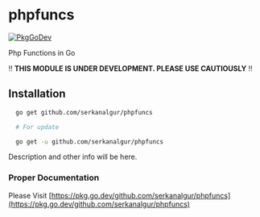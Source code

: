# phpfuncs

[![PkgGoDev](https://pkg.go.dev/badge/serkanalgur/phpfuncs)](https://pkg.go.dev/github.com/serkanalgur/phpfuncs)

Php Functions in Go

:bangbang: **THIS MODULE IS UNDER DEVELOPMENT. PLEASE USE CAUTIOUSLY** :bangbang:

## Installation

```bash
  go get github.com/serkanalgur/phpfuncs

  # For update

  go get -u github.com/serkanalgur/phpfuncs
```

Description and other info will be here.

### Proper Documentation

Please Visit [https://pkg.go.dev/github.com/serkanalgur/phpfuncs](https://pkg.go.dev/github.com/serkanalgur/phpfuncs)

<!-- ## Functions

- [InArray (PHP in_array)](#inarray-php-in_array)
- [Time (PHP time)](#time-php-time)

### InArray (PHP in_array)

#### Usage

  ```go

    //needle str|int
    //haystack array []string, []int

    phpfuncs.InArray(needle,haystack)
    //Return will be true or false like in PHP
  ```

#### Example

You can see in [examples folder](examples/InArray.go)

```go
  package main
  import (
    "fmt"
    "strings"

    "github.com/serkanalgur/phpfuncs"
  )

  func main(){

    test := strings.Split("Denee için serkan algur kişisinden birşeyler seçmeliyiz."," ")

    arrayo := phpfuncs.InArray("serkaaaan",test)

    fmt.Printf("Result is : %v\n",arrayo)
  }
````

### Time (PHP time)

#### Usage of Time Function

  ```go
    phpfuncs.Time()
    //Return current Unix timestamp
  ```

#### Example of Time Function

You can see in [examples folder](examples/Time.go)

```go
  package main

  import (
    "fmt"

    "github.com/serkanalgur/phpfuncs"
  )

  func main(){
    currentTime := phpfuncs.Time()
    fmt.Printf("Current Timestamp is: %d",currentTime)
  }
``` -->
